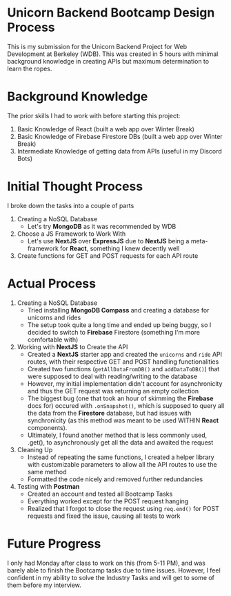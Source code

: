 # Unicorn Backend Bootcamp Design Process

This is my submission for the Unicorn Backend Project for Web Development at Berkeley (WDB). This was created in 5 hours with minimal background knowledge in creating APIs but maximum determination to learn the ropes.


# Background Knowledge

The prior skills I had to work with before starting this project:
1) Basic Knowledge of React (built a web app over Winter Break)
2) Basic Knowledge of Firebase Firestore DBs (built a web app over Winter Break)
3) Intermediate Knowledge of getting data from APIs (useful in my Discord Bots)

# Initial Thought Process

I broke down the tasks into a couple of parts

1. Creating a NoSQL Database
    * Let's try **MongoDB** as it was recommended by WDB
2. Choose a JS Framework to Work With
    * Let's use **NextJS** over **ExpressJS** due to **NextJS** being a meta-framework for **React**, something I knew decently well
3. Create functions for GET and POST requests for each API route

# Actual Process

1. Creating a NoSQL Database
    * Tried installing **MongoDB Compass** and creating a database for unicorns and rides
    * The setup took quite a long time and ended up being buggy, so I decided to switch to **Firebase** Firestore (something I'm more comfortable with)
2. Working with **NextJS** to Create the API
    * Created a **NextJS** starter app and created the `unicorns` and `ride` API routes, with their respective GET and POST handling functionalities
    * Created two functions (`getAllDataFromDB()` and `addDataToDB()`) that were supposed to deal with reading/writing to the database
    * However, my initial implementation didn't account for asynchronicity and thus the GET request was returning an empty collection
    * The biggest bug (one that took an hour of skimming the **Firebase** docs for) occured with `.onSnapshot()`, which is supposed to query all the data from the **Firestore** database, but had issues with synchronicity (as this method was meant to be used WITHIN **React** components). 
    * Ultimately, I found another method that is less commonly used, .get(), to asynchronously get all the data and awaited the request
3. Cleaning Up
    * Instead of repeating the same functions, I created a helper library with customizable parameters to allow all the API routes to use the same method
    * Formatted the code nicely and removed further redundancies 
4. Testing with **Postman**
    * Created an account and tested all Bootcamp Tasks
    * Everything worked except for the POST request hanging 
    * Realized that I forgot to close the request using `req.end()` for POST requests and fixed the issue, causing all tests to work

# Future Progress

I only had Monday after class to work on this (from 5-11 PM), and was barely able to finish the Bootcamp tasks due to time issues. However, I feel confident in my ability to solve the Industry Tasks and will get to some of them before my interview. 
